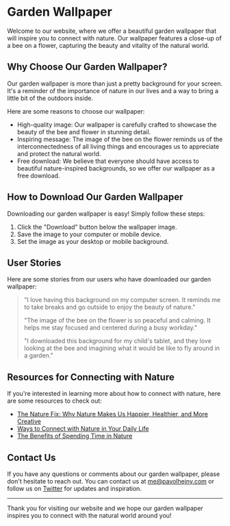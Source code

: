 <!--font:Playfair Display-->

# Garden Wallpaper

Welcome to our website, where we offer a beautiful garden wallpaper that will inspire you to connect with nature. Our wallpaper features a close-up of a bee on a flower, capturing the beauty and vitality of the natural world.

## Why Choose Our Garden Wallpaper?

Our garden wallpaper is more than just a pretty background for your screen. It's a reminder of the importance of nature in our lives and a way to bring a little bit of the outdoors inside.

Here are some reasons to choose our wallpaper:

-   High-quality image: Our wallpaper is carefully crafted to showcase the beauty of the bee and flower in stunning detail.
-   Inspiring message: The image of the bee on the flower reminds us of the interconnectedness of all living things and encourages us to appreciate and protect the natural world.
-   Free download: We believe that everyone should have access to beautiful nature-inspired backgrounds, so we offer our wallpaper as a free download.

## How to Download Our Garden Wallpaper

Downloading our garden wallpaper is easy! Simply follow these steps:

1. Click the "Download" button below the wallpaper image.
2. Save the image to your computer or mobile device.
3. Set the image as your desktop or mobile background.

## User Stories

Here are some stories from our users who have downloaded our garden wallpaper:

> "I love having this background on my computer screen. It reminds me to take breaks and go outside to enjoy the beauty of nature."
>
> "The image of the bee on the flower is so peaceful and calming. It helps me stay focused and centered during a busy workday."
>
> "I downloaded this background for my child's tablet, and they love looking at the bee and imagining what it would be like to fly around in a garden."

## Resources for Connecting with Nature

If you're interested in learning more about how to connect with nature, here are some resources to check out:

-   [The Nature Fix: Why Nature Makes Us Happier, Healthier, and More Creative](#)
-   [Ways to Connect with Nature in Your Daily Life](#)
-   [The Benefits of Spending Time in Nature](#)

## Contact Us

If you have any questions or comments about our garden wallpaper, please don't hesitate to reach out. You can contact us at me@pavolhejny.com or follow us on [Twitter](#) for updates and inspiration.

---

Thank you for visiting our website and we hope our garden wallpaper inspires you to connect with the natural world around you!

<!--

Write me content for website with wallpaper which alt text is:

"A close-up of a bee on a flower"

The name/title of the page should not be 1:1 copy of the alt text but rather a real content of the website which is using this wallpaper.

- Use markdown format
- Start with heading
- Heading should be short and concise
- The content should look like a real website
- The website should not be about the wallpaper, wallpaper is just a related background
- Heading should be contain work "wallpaper" or "background"
- Include real sections like references, contact, user stories, etc. use things relevant to the page purpose.
- Feel free to use structure like headings, bullets, numbering, blockquotes, paragraphs, horizontal lines, etc.
- You can use formatting like bold or _italic_
- You can include UTF-8 emojis
- Links should be only #hash anchors (and you can refer to the document itself)
- Do not include images


---


# Garden Wallpaper: Bringing Nature to Your Screen

Welcome to our website, where we offer a beautiful garden wallpaper that will bring a touch of nature to your computer or mobile device. Our wallpaper features a close-up of a bee on a flower, capturing the beauty and vitality of the natural world.

## Why Choose Our Garden Wallpaper?

Our garden wallpaper is more than just a pretty background for your screen. It's a reminder of the importance of nature in our lives and a way to connect with the world around us, even when we're stuck inside.

Here are some reasons to choose our wallpaper:

- High-quality image: Our wallpaper is carefully crafted to showcase the beauty of the bee and flower in stunning detail.
- Relaxing vibe: The soft colors and natural elements of our wallpaper create a calming atmosphere that can help reduce stress and anxiety.
- Free download: We believe that everyone should have access to beautiful nature-inspired backgrounds, so we offer our wallpaper as a free download.

## How to Download Our Garden Wallpaper

Downloading our garden wallpaper is easy! Simply follow these steps:

1. Click the "Download" button below the wallpaper image.
2. Save the image to your computer or mobile device.
3. Set the image as your desktop or mobile wallpaper.

## User Stories

Here are some stories from our users who have downloaded our garden wallpaper:

> "I work in an office all day, and having this wallpaper on my computer screen reminds me of the beauty outside. It helps me stay grounded and focused on what's important."
>
> "I love how the bee looks like it's about to take off from the flower. It's such a dynamic image that really captures the energy of nature."
>
> "I downloaded this wallpaper for my mom, who loves gardening but can't always be outside. She was thrilled with how beautiful it looked on her computer."

## References

If you're interested in learning more about the importance of nature in our lives, here are some resources to check out:

- [The Nature Fix: Why Nature Makes Us Happier, Healthier, and More Creative](#)
- [The Benefits of Connecting with Nature](#)
- [How to Bring Nature Indoors and Improve Your Health](#)

## Contact Us

If you have any questions or comments about our garden wallpaper, please don't hesitate to reach out. You can contact us at me@pavolhejny.com or follow us on [Twitter](#) for updates and inspiration.

---

Thank you for visiting our website and we hope our garden wallpaper brings a little bit of nature into your life!


---


Heading should not include word "wallpaper". The website should not be about the wallpaper itself, wallpaper is just a related background, rewrite whole content.


---


# Connect with Nature: A Garden Wallpaper to Inspire You

Welcome to our website, where we offer a beautiful garden wallpaper that will inspire you to connect with nature. Our wallpaper features a close-up of a bee on a flower, capturing the beauty and vitality of the natural world.

## Why Choose Our Garden Wallpaper?

Our garden wallpaper is more than just a pretty background for your screen. It's a reminder of the importance of nature in our lives and a way to bring a little bit of the outdoors inside.

Here are some reasons to choose our wallpaper:

- High-quality image: Our wallpaper is carefully crafted to showcase the beauty of the bee and flower in stunning detail.
- Inspiring message: The image of the bee on the flower reminds us of the interconnectedness of all living things and encourages us to appreciate and protect the natural world.
- Free download: We believe that everyone should have access to beautiful nature-inspired backgrounds, so we offer our wallpaper as a free download.

## How to Download Our Garden Wallpaper

Downloading our garden wallpaper is easy! Simply follow these steps:

1. Click the "Download" button below the wallpaper image.
2. Save the image to your computer or mobile device.
3. Set the image as your desktop or mobile wallpaper.

## User Stories

Here are some stories from our users who have downloaded our garden wallpaper:

> "I love having this wallpaper on my computer screen. It reminds me to take breaks and go outside to enjoy the beauty of nature."
>
> "The image of the bee on the flower is so peaceful and calming. It helps me stay focused and centered during a busy workday."
>
> "I downloaded this wallpaper for my child's tablet, and they love looking at the bee and imagining what it would be like to fly around in a garden."

## Resources for Connecting with Nature

If you're interested in learning more about how to connect with nature, here are some resources to check out:

- [The Nature Fix: Why Nature Makes Us Happier, Healthier, and More Creative](#)
- [Ways to Connect with Nature in Your Daily Life](#)
- [The Benefits of Spending Time in Nature](#)

## Contact Us

If you have any questions or comments about our garden wallpaper, please don't hesitate to reach out. You can contact us at me@pavolhejny.com or follow us on [Twitter](#) for updates and inspiration.

---

Thank you for visiting our website and we hope our garden wallpaper inspires you to connect with the natural world around you!


---


Heading should not include word "wallpaper". The website should not be about the wallpaper itself, wallpaper is just a related background, rewrite whole content.


---


# Bringing Nature to Your Screen: A Garden Wallpaper to Inspire You

Welcome to our website, where we offer a beautiful garden wallpaper that will inspire you to connect with nature. Our wallpaper features a close-up of a bee on a flower, capturing the beauty and vitality of the natural world.

## Why Choose Our Garden Wallpaper?

Our garden wallpaper is more than just a pretty background for your screen. It's a reminder of the importance of nature in our lives and a way to bring a little bit of the outdoors inside.

Here are some reasons to choose our wallpaper:

- High-quality image: Our wallpaper is carefully crafted to showcase the beauty of the bee and flower in stunning detail.
- Inspiring message: The image of the bee on the flower reminds us of the interconnectedness of all living things and encourages us to appreciate and protect the natural world.
- Free download: We believe that everyone should have access to beautiful nature-inspired backgrounds, so we offer our wallpaper as a free download.

## How to Download Our Garden Wallpaper

Downloading our garden wallpaper is easy! Simply follow these steps:

1. Click the "Download" button below the wallpaper image.
2. Save the image to your computer or mobile device.
3. Set the image as your desktop or mobile wallpaper.

## User Stories

Here are some stories from our users who have downloaded our garden wallpaper:

> "I love having this wallpaper on my computer screen. It reminds me to take breaks and go outside to enjoy the beauty of nature."
>
> "The image of the bee on the flower is so peaceful and calming. It helps me stay focused and centered during a busy workday."
>
> "I downloaded this wallpaper for my child's tablet, and they love looking at the bee and imagining what it would be like to fly around in a garden."

## Resources for Connecting with Nature

If you're interested in learning more about how to connect with nature, here are some resources to check out:

- [The Nature Fix: Why Nature Makes Us Happier, Healthier, and More Creative](#)
- [Ways to Connect with Nature in Your Daily Life](#)
- [The Benefits of Spending Time in Nature](#)

## Contact Us

If you have any questions or comments about our garden wallpaper, please don't hesitate to reach out. You can contact us at me@pavolhejny.com or follow us on [Twitter](#) for updates and inspiration.

---

Thank you for visiting our website and we hope our garden wallpaper inspires you to connect with the natural world around you!


---


Heading should not include word "wallpaper". The website should not be about the wallpaper itself, wallpaper is just a related background, rewrite whole content.


---


# Nature-Inspired Backgrounds: A Garden Wallpaper to Connect You with the Outdoors

Welcome to our website, where we offer a beautiful garden wallpaper that will inspire you to connect with nature. Our wallpaper features a close-up of a bee on a flower, capturing the beauty and vitality of the natural world.

## Why Choose Our Garden Wallpaper?

Our garden wallpaper is more than just a pretty background for your screen. It's a reminder of the importance of nature in our lives and a way to bring a little bit of the outdoors inside.

Here are some reasons to choose our wallpaper:

- High-quality image: Our wallpaper is carefully crafted to showcase the beauty of the bee and flower in stunning detail.
- Inspiring message: The image of the bee on the flower reminds us of the interconnectedness of all living things and encourages us to appreciate and protect the natural world.
- Free download: We believe that everyone should have access to beautiful nature-inspired backgrounds, so we offer our wallpaper as a free download.

## How to Download Our Garden Wallpaper

Downloading our garden wallpaper is easy! Simply follow these steps:

1. Click the "Download" button below the wallpaper image.
2. Save the image to your computer or mobile device.
3. Set the image as your desktop or mobile background.

## User Stories

Here are some stories from our users who have downloaded our garden wallpaper:

> "I love having this background on my computer screen. It reminds me to take breaks and go outside to enjoy the beauty of nature."
>
> "The image of the bee on the flower is so peaceful and calming. It helps me stay focused and centered during a busy workday."
>
> "I downloaded this background for my child's tablet, and they love looking at the bee and imagining what it would be like to fly around in a garden."

## Resources for Connecting with Nature

If you're interested in learning more about how to connect with nature, here are some resources to check out:

- [The Nature Fix: Why Nature Makes Us Happier, Healthier, and More Creative](#)
- [Ways to Connect with Nature in Your Daily Life](#)
- [The Benefits of Spending Time in Nature](#)

## Contact Us

If you have any questions or comments about our garden wallpaper, please don't hesitate to reach out. You can contact us at me@pavolhejny.com or follow us on [Twitter](#) for updates and inspiration.

---

Thank you for visiting our website and we hope our garden wallpaper inspires you to connect with the natural world around you!

-->
